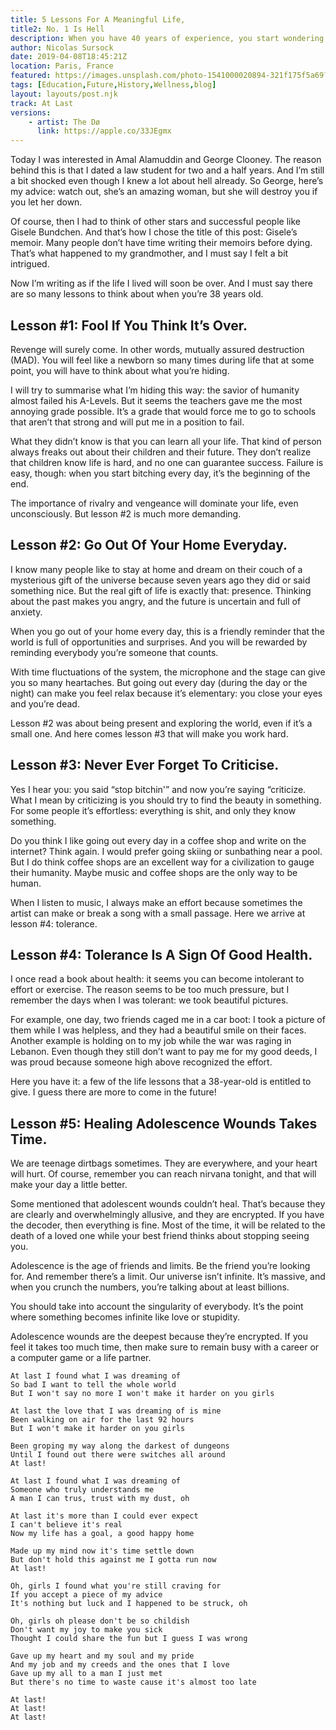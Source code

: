```yaml
---
title: 5 Lessons For A Meaningful Life, 
title2: No. 1 Is Hell
description: When you have 40 years of experience, you start wondering what life lessons are important. Revenge and rivalry are critical for people.
author: Nicolas Sursock
date: 2019-04-08T18:45:21Z
location: Paris, France
featured: https://images.unsplash.com/photo-1541000020894-321f175f5a69?ixlib=rb-1.2.1&ixid=MnwxMjA3fDB8MHxwaG90by1wYWdlfHx8fGVufDB8fHx8&auto=format&fit=crop&w=1080&q=80
tags: [Education,Future,History,Wellness,blog]
layout: layouts/post.njk
track: At Last
versions:
    - artist: The Dø
      link: https://apple.co/33JEgmx
---
```


Today I was interested in Amal Alamuddin and George Clooney. The reason behind this is that I dated a law student for two and a half years. And I’m still a bit shocked even though I knew a lot about hell already. So George, here’s my advice: watch out, she’s an amazing woman, but she will destroy you if you let her down.

Of course, then I had to think of other stars and successful people like Gisele Bundchen. And that’s how I chose the title of this post: Gisele’s memoir. Many people don’t have time writing their memoirs before dying. That’s what happened to my grandmother, and I must say I felt a bit intrigued.

Now I’m writing as if the life I lived will soon be over. And I must say there are so many lessons to think about when you’re 38 years old.

## Lesson #1: Fool If You Think It’s Over.
Revenge will surely come. In other words, mutually assured destruction (MAD). You will feel like a newborn so many times during life that at some point, you will have to think about what you’re hiding.

I will try to summarise what I’m hiding this way: the savior of humanity almost failed his A-Levels. But it seems the teachers gave me the most annoying grade possible. It’s a grade that would force me to go to schools that aren’t that strong and will put me in a position to fail.

What they didn’t know is that you can learn all your life. That kind of person always freaks out about their children and their future. They don’t realize that children know life is hard, and no one can guarantee success. Failure is easy, though: when you start bitching every day, it’s the beginning of the end.

The importance of rivalry and vengeance will dominate your life, even unconsciously. But lesson #2 is much more demanding.

## Lesson #2: Go Out Of Your Home Everyday.
I know many people like to stay at home and dream on their couch of a mysterious gift of the universe because seven years ago they did or said something nice. But the real gift of life is exactly that: presence. Thinking about the past makes you angry, and the future is uncertain and full of anxiety.

When you go out of your home every day, this is a friendly reminder that the world is full of opportunities and surprises. And you will be rewarded by reminding everybody you’re someone that counts.

With time fluctuations of the system, the microphone and the stage can give you so many heartaches. But going out every day (during the day or the night) can make you feel relax because it’s elementary: you close your eyes and you’re dead.

Lesson #2 was about being present and exploring the world, even if it’s a small one. And here comes lesson #3 that will make you work hard.

## Lesson #3: Never Ever Forget To Criticise.
Yes I hear you: you said “stop bitchin'” and now you’re saying “criticize. What I mean by criticizing is you should try to find the beauty in something. For some people it’s effortless: everything is shit, and only they know something.

Do you think I like going out every day in a coffee shop and write on the internet? Think again. I would prefer going skiing or sunbathing near a pool. But I do think coffee shops are an excellent way for a civilization to gauge their humanity. Maybe music and coffee shops are the only way to be human.

When I listen to music, I always make an effort because sometimes the artist can make or break a song with a small passage. Here we arrive at lesson #4: tolerance.

## Lesson #4: Tolerance Is A Sign Of Good Health.
I once read a book about health: it seems you can become intolerant to effort or exercise. The reason seems to be too much pressure, but I remember the days when I was tolerant: we took beautiful pictures.

For example, one day, two friends caged me in a car boot: I took a picture of them while I was helpless, and they had a beautiful smile on their faces. Another example is holding on to my job while the war was raging in Lebanon. Even though they still don’t want to pay me for my good deeds, I was proud because someone high above recognized the effort.

Here you have it: a few of the life lessons that a 38-year-old is entitled to give. I guess there are more to come in the future!

## Lesson #5: Healing Adolescence Wounds Takes Time.
We are teenage dirtbags sometimes. They are everywhere, and your heart will hurt. Of course, remember you can reach nirvana tonight, and that will make your day a little better.

Some mentioned that adolescent wounds couldn’t heal. That’s because they are clearly and overwhelmingly allusive, and they are encrypted. If you have the decoder, then everything is fine. Most of the time, it will be related to the death of a loved one while your best friend thinks about stopping seeing you.

Adolescence is the age of friends and limits. Be the friend you’re looking for. And remember there’s a limit. Our universe isn’t infinite. It’s massive, and when you crunch the numbers, you’re talking about at least billions.

You should take into account the singularity of everybody. It’s the point where something becomes infinite like love or stupidity.

Adolescence wounds are the deepest because they’re encrypted. If you feel it takes too much time, then make sure to remain busy with a career or a computer game or a life partner.

```
At last I found what I was dreaming of
So bad I want to tell the whole world
But I won't say no more I won't make it harder on you girls

At last the love that I was dreaming of is mine
Been walking on air for the last 92 hours
But I won't make it harder on you girls

Been groping my way along the darkest of dungeons
Until I found out there were switches all around
At last!

At last I found what I was dreaming of
Someone who truly understands me
A man I can trus, trust with my dust, oh

At last it's more than I could ever expect
I can't believe it's real
Now my life has a goal, a good happy home

Made up my mind now it's time settle down
But don't hold this against me I gotta run now
At last!

Oh, girls I found what you're still craving for
If you accept a piece of my advice
It's nothing but luck and I happened to be struck, oh

Oh, girls oh please don't be so childish
Don't want my joy to make you sick
Thought I could share the fun but I guess I was wrong

Gave up my heart and my soul and my pride
And my job and my creeds and the ones that I love
Gave up my all to a man I just met
But there's no time to waste cause it's almost too late

At last!
At last!
At last!
```
